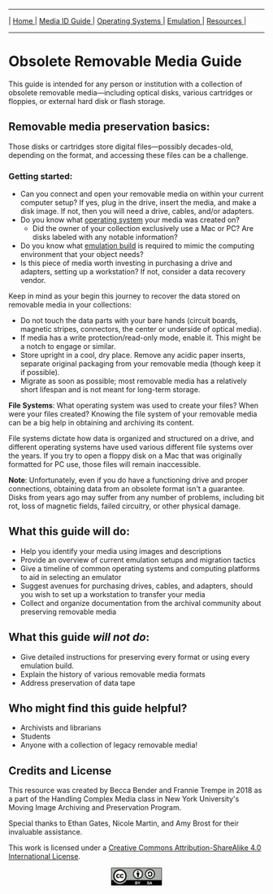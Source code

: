 <hr size="10">

| [ Home ](index.html) | [ Media ID Guide ](media_ID.html) | [ Operating Systems ](operating_systems.html) | [ Emulation ](emulators.html) | [ Resources ](resources.html) |
<hr size="10">


# Obsolete Removable Media Guide

This guide is intended for any person or institution with a collection of obsolete removable media—including optical disks, various cartridges or floppies, or external hard disk or flash storage.  

## Removable media preservation basics:
Those disks or cartridges store digital files—possibly decades-old, depending on the format, and accessing these files can be a challenge. 

### Getting started:  
- Can you connect and open your removable media on within your current computer setup? If yes, plug in the drive, insert the media, and make a disk image. If not, then you will need a drive, cables, and/or adapters.
- Do you know what [operating system](operating_systems.html) your media was created on?
  - Did the owner of your collection exclusively use a Mac or PC? Are disks labeled with any notable information?
- Do you know what [emulation build](emulators.html) is required to mimic the computing environment that your object needs?  
- Is this piece of media worth investing in purchasing a drive and adapters, setting up a workstation? If not, consider a data recovery vendor.  

Keep in mind as your begin this journey to recover the data stored on removable media in your collections:

- Do not touch the data parts with your bare hands (circuit boards, magnetic stripes, connectors, the center or underside of optical media).  
- If media has a write protection/read-only mode, enable it. This might be a notch to engage or similar.  
- Store upright in a cool, dry place. Remove any acidic paper inserts, separate original packaging from your removable media (though keep it if possible).  
- Migrate as soon as possible; most removable media has a relatively short lifespan and is not meant for long-term storage.  

**File Systems**: What operating system was used to create your files? When were your files created? Knowing the file system of your removable media can be a big help in obtaining and archiving its content.  

File systems dictate how data is organized and structured on a drive, and different operating systems have used various different file systems over the years. If you try to open a floppy disk on a Mac that was originally formatted for PC use, those files will remain inaccessible.

**Note**: Unfortunately, even if you do have a functioning drive and proper connections, obtaining data from an obsolete format isn't a guarantee. Disks from years ago may suffer from any number of problems, including bit rot, loss of magnetic fields, failed circuitry, or other physical damage.

## What this guide will do:
- Help you identify your media using images and descriptions
- Provide an overview of current emulation setups and migration tactics
- Give a timeline of common operating systems and computing platforms to aid in selecting an emulator
- Suggest avenues for purchasing drives, cables, and adapters, should you wish to set up a workstation to transfer your media
- Collect and organize documentation from the archival community about preserving removable media

## What this guide _will not do_:
- Give  detailed instructions for preserving every format or using every emulation build.
- Explain the history of various removable media formats
- Address preservation of data tape

## Who might find this guide helpful?
- Archivists and librarians
- Students
- Anyone with a collection of legacy removable media!

## Credits and License
This resource was created by Becca Bender and Frannie Trempe in 2018 as a part of the Handling Complex Media class in New York University's Moving Image Archiving and Preservation Program.

Special thanks to Ethan Gates, Nicole Martin, and Amy Brost for their invaluable assistance.

This work is licensed under a [Creative Commons Attribution-ShareAlike 4.0 International License](https://creativecommons.org/licenses/by-sa/4.0/).
<p style="text-align:center;"><img src="images/resized/by-sa.png" alt="cc-by-sa" style="width: 100px;"/></p>
